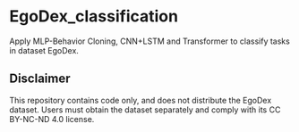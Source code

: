 # EgoDex_classification
Apply MLP-Behavior Cloning, CNN+LSTM and Transformer to classify tasks in dataset EgoDex.

## Disclaimer
This repository contains code only, and does not distribute the EgoDex dataset. Users must obtain the dataset separately and comply with its CC BY-NC-ND 4.0 license.

